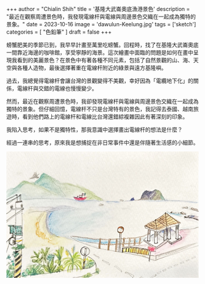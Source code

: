 +++
author = "Chialin Shih"
title = '基隆大武崙奧底漁港景色'
description = "最近在觀察周遭景色時，我發現電線杆與電線與周邊景色交織在一起成為獨特的景象。"
date = 2023-10-16
image = 'dawulun-Keelung.jpg'
tags = ['sketch']
categories = [ "色鉛筆" ]
draft = false
+++

螃蟹肥美的季節已到，我早早計畫至萬里吃螃蟹。回程時，找了在基隆大武崙奧底一間靠近海邊的咖啡館，享受寧靜的海景。這次繪畫中面臨的問題是如何在畫中呈現我看到的美麗景色？在景色中有著各種不同元素，包括了自然景觀的山、海、天空與各種人造物，最後選擇著重在電線杆附近的綠景與遠方基隆嶼。

過去，我總覺得電線杆會讓台灣的景觀變得不美觀，幸好因為「電纜地下化」的關係，電線杆與交錯的電線也慢慢變少。

然而，最近在觀察周遭景色時，我卻發現電線杆與電線與周邊景色交織在一起成為獨特的景象。但仔細回憶，電線杆不只是台灣特有的景色，我記得去泰國、越南旅遊時，看到他們路上的電線杆和電線比台灣還錯綜複雜因此有著深刻的印象。

我陷入思考，如果不是獨特性，那我意識中選擇畫出電線杆的想法是什麼？

經過一連串的思考，原來我是想捕捉在非日常事件中還是伴隨著生活感的小細節。

![大武崙奧底漁港景色](sketch-dawulun-Keelung.jpg)